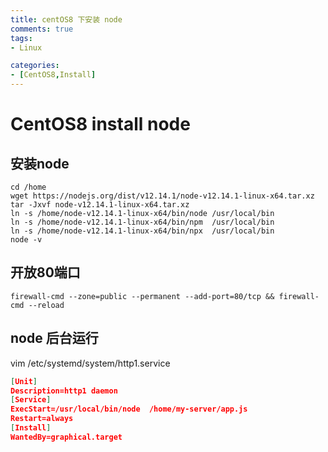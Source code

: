 ```yaml
---
title: centOS8 下安装 node
comments: true
tags: 
- Linux

categories:
- [CentOS8,Install]
---
```

# CentOS8 install node 
## 安装node
```shell
cd /home
wget https://nodejs.org/dist/v12.14.1/node-v12.14.1-linux-x64.tar.xz
tar -Jxvf node-v12.14.1-linux-x64.tar.xz
ln -s /home/node-v12.14.1-linux-x64/bin/node /usr/local/bin
ln -s /home/node-v12.14.1-linux-x64/bin/npm  /usr/local/bin
ln -s /home/node-v12.14.1-linux-x64/bin/npx  /usr/local/bin
node -v
```
## 开放80端口
`firewall-cmd --zone=public --permanent --add-port=80/tcp && firewall-cmd --reload`
## node 后台运行
vim /etc/systemd/system/http1.service
```json
[Unit]
Description=http1 daemon
[Service]
ExecStart=/usr/local/bin/node  /home/my-server/app.js
Restart=always
[Install]
WantedBy=graphical.target
```